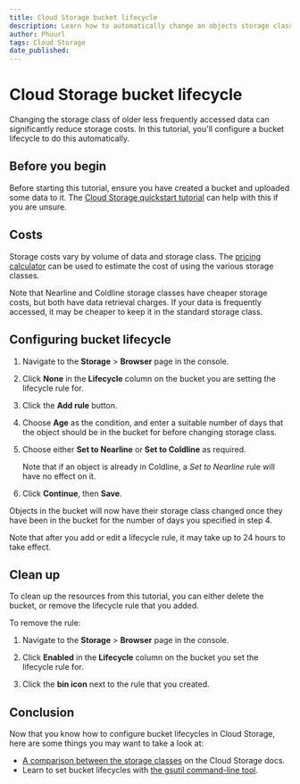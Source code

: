 ```yaml
---
title: Cloud Storage bucket lifecycle
description: Learn how to automatically change an objects storage class based on file age
author: Phuurl
tags: Cloud Storage
date_published: 
---
```


# Cloud Storage bucket lifecycle

Changing the storage class of older less frequently accessed data can significantly reduce storage costs.
In this tutorial, you'll configure a bucket lifecycle to do this automatically.

## Before you begin

Before starting this tutorial, ensure you have created a bucket and uploaded some data to it.
The [Cloud Storage quickstart tutorial](https://cloud.google.com/community/tutorials/storage-quickstart) can 
help with this if you are unsure.

## Costs

Storage costs vary by volume of data and storage class.
The [pricing calculator](https://cloud.google.com/products/calculator/) can be used to estimate the cost of 
using the various storage classes.

Note that Nearline and Coldline storage classes have cheaper storage costs, but both have data retrieval charges.
If your data is frequently accessed, it may be cheaper to keep it in the standard storage class.

## Configuring bucket lifecycle

1.  Navigate to the **Storage** > **Browser** page in the console.

2.  Click **None** in the **Lifecycle** column on the bucket you are setting the lifecycle rule for.

3.  Click the **Add rule** button.

4.  Choose **Age** as the condition, and enter a suitable number of days that the object should be in the bucket 
for before changing storage class.

5.  Choose either **Set to Nearline** or **Set to Coldline** as required.

    Note that if an object is already in Coldline, a *Set to Nearline* rule will have no effect on it.

6.  Click **Continue**, then **Save**.

Objects in the bucket will now have their storage class changed once they have been in the bucket for the number 
of days you specified in step 4.

Note that after you add or edit a lifecycle rule, it may take up to 24 hours to take effect.

## Clean up

To clean up the resources from this tutorial, you can either delete the bucket, or remove the lifecycle rule that you added.

To remove the rule:

1.  Navigate to the **Storage** > **Browser** page in the console.

2.  Click **Enabled** in the **Lifecycle** column on the bucket you set the lifecycle rule for.

3.  Click the **bin icon** next to the rule that you created.

## Conclusion

Now that you know how to configure bucket lifecycles in Cloud Storage, here are some things you may want to take a look at:

*   [A comparison between the storage classes](https://cloud.google.com/storage/docs/storage-classes) on the Cloud Storage docs.
*   Learn to set bucket lifecycles with [the gsutil command-line tool](https://cloud.google.com/storage/docs/gsutil/commands/lifecycle).

